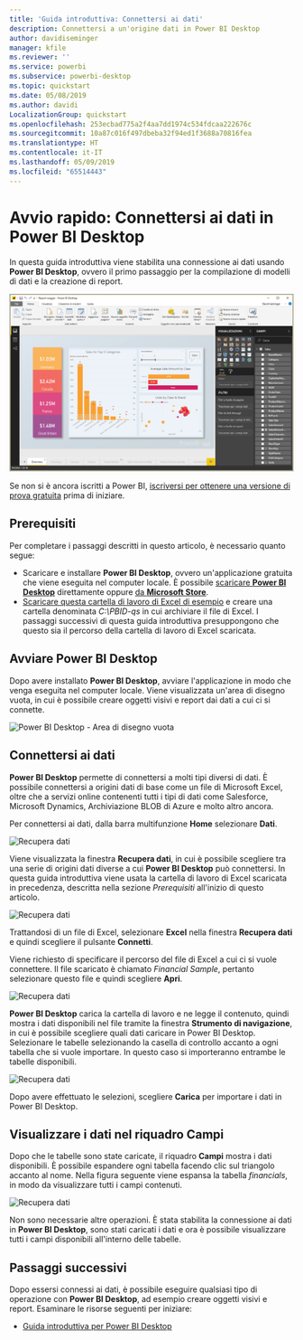 ```yaml
---
title: 'Guida introduttiva: Connettersi ai dati'
description: Connettersi a un'origine dati in Power BI Desktop
author: davidiseminger
manager: kfile
ms.reviewer: ''
ms.service: powerbi
ms.subservice: powerbi-desktop
ms.topic: quickstart
ms.date: 05/08/2019
ms.author: davidi
LocalizationGroup: quickstart
ms.openlocfilehash: 253ecbad775a2f4aa7dd1974c534fdcaa222676c
ms.sourcegitcommit: 10a87c016f497dbeba32f94ed1f3688a70816fea
ms.translationtype: HT
ms.contentlocale: it-IT
ms.lasthandoff: 05/09/2019
ms.locfileid: "65514443"
---
```

# <a name="quickstart-connect-to-data-in-power-bi-desktop"></a>Avvio rapido: Connettersi ai dati in Power BI Desktop

In questa guida introduttiva viene stabilita una connessione ai dati usando **Power BI Desktop**, ovvero il primo passaggio per la compilazione di modelli di dati e la creazione di report.

![Power BI Desktop](media/desktop-what-is-desktop/what-is-desktop_01.png)

Se non si è ancora iscritti a Power BI, [iscriversi per ottenere una versione di prova gratuita](https://app.powerbi.com/signupredirect?pbi_source=web) prima di iniziare.

## <a name="prerequisites"></a>Prerequisiti

Per completare i passaggi descritti in questo articolo, è necessario quanto segue:
* Scaricare e installare **Power BI Desktop**, ovvero un'applicazione gratuita che viene eseguita nel computer locale. È possibile [scaricare **Power BI Desktop**](https://powerbi.microsoft.com/desktop) direttamente oppure [da **Microsoft Store**](http://aka.ms/pbidesktopstore).
* [Scaricare questa cartella di lavoro di Excel di esempio](http://go.microsoft.com/fwlink/?LinkID=521962) e creare una cartella denominata *C:\PBID-qs* in cui archiviare il file di Excel. I passaggi successivi di questa guida introduttiva presuppongono che questo sia il percorso della cartella di lavoro di Excel scaricata.

## <a name="launch-power-bi-desktop"></a>Avviare Power BI Desktop

Dopo avere installato **Power BI Desktop**, avviare l'applicazione in modo che venga eseguita nel computer locale. Viene visualizzata un'area di disegno vuota, in cui è possibile creare oggetti visivi e report dai dati a cui ci si connette. 

![Power BI Desktop - Area di disegno vuota](media/desktop-quickstart-connect-to-data/qs-connect-data_01.png)

## <a name="connect-to-data"></a>Connettersi ai dati

**Power BI Desktop** permette di connettersi a molti tipi diversi di dati. È possibile connettersi a origini dati di base come un file di Microsoft Excel, oltre che a servizi online contenenti tutti i tipi di dati come Salesforce, Microsoft Dynamics, Archiviazione BLOB di Azure e molto altro ancora.

Per connettersi ai dati, dalla barra multifunzione **Home** selezionare **Dati**.

![Recupera dati](media/desktop-quickstart-connect-to-data/qs-connect-data_02.png)

Viene visualizzata la finestra **Recupera dati**, in cui è possibile scegliere tra una serie di origini dati diverse a cui **Power BI Desktop** può connettersi. In questa guida introduttiva viene usata la cartella di lavoro di Excel scaricata in precedenza, descritta nella sezione *Prerequisiti* all'inizio di questo articolo.

![Recupera dati](media/desktop-quickstart-connect-to-data/qs-connect-data_03.png)

Trattandosi di un file di Excel, selezionare **Excel** nella finestra **Recupera dati** e quindi scegliere il pulsante **Connetti**.

Viene richiesto di specificare il percorso del file di Excel a cui ci si vuole connettere. Il file scaricato è chiamato *Financial Sample*, pertanto selezionare questo file e quindi scegliere **Apri**.

![Recupera dati](media/desktop-quickstart-connect-to-data/qs-connect-data_04.png)

**Power BI Desktop** carica la cartella di lavoro e ne legge il contenuto, quindi mostra i dati disponibili nel file tramite la finestra **Strumento di navigazione**, in cui è possibile scegliere quali dati caricare in Power BI Desktop. Selezionare le tabelle selezionando la casella di controllo accanto a ogni tabella che si vuole importare. In questo caso si importeranno entrambe le tabelle disponibili.

![Recupera dati](media/desktop-quickstart-connect-to-data/qs-connect-data_05.png)

Dopo avere effettuato le selezioni, scegliere **Carica** per importare i dati in Power BI Desktop.

## <a name="view-data-in-the-fields-pane"></a>Visualizzare i dati nel riquadro Campi

Dopo che le tabelle sono state caricate, il riquadro **Campi** mostra i dati disponibili. È possibile espandere ogni tabella facendo clic sul triangolo accanto al nome. Nella figura seguente viene espansa la tabella *financials*, in modo da visualizzare tutti i campi contenuti. 

![Recupera dati](media/desktop-quickstart-connect-to-data/qs-connect-data_06.png)

Non sono necessarie altre operazioni. È stata stabilita la connessione ai dati in **Power BI Desktop**, sono stati caricati i dati e ora è possibile visualizzare tutti i campi disponibili all'interno delle tabelle.

## <a name="next-steps"></a>Passaggi successivi

Dopo essersi connessi ai dati, è possibile eseguire qualsiasi tipo di operazione con **Power BI Desktop**, ad esempio creare oggetti visivi e report. Esaminare le risorse seguenti per iniziare:

* [Guida introduttiva per Power BI Desktop](desktop-getting-started.md)